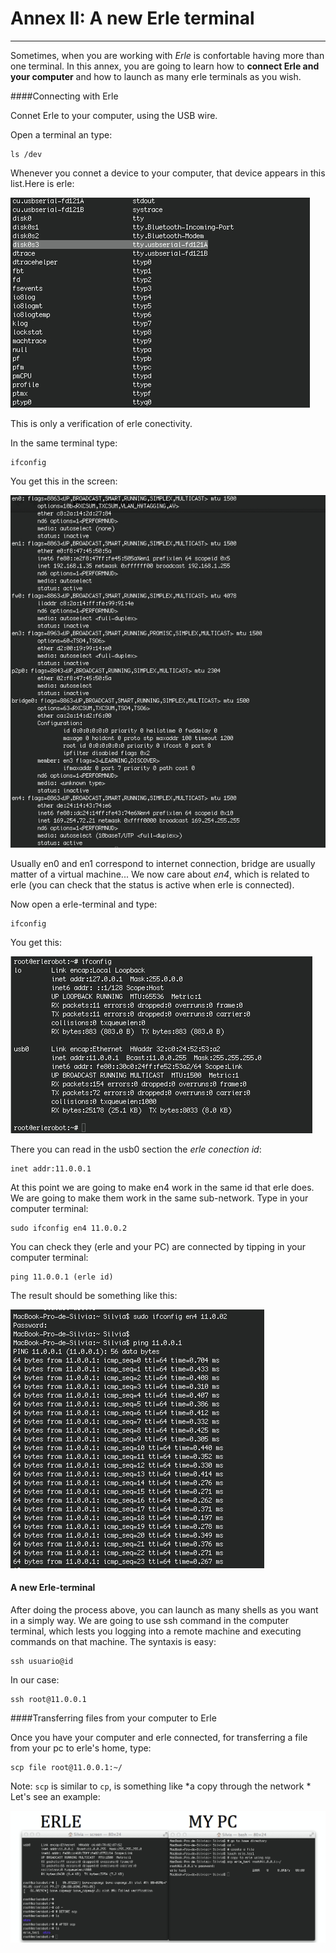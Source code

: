 # Annex II: A new Erle terminal
---

Sometimes, when you are working with *Erle* is confortable having more than one terminal.
In this annex, you are going to learn how to **connect Erle and your computer** and how to launch as many erle terminals as you wish.

####Connecting with Erle

Connet Erle to your computer, using the USB wire.

Open a terminal an type:
```
ls /dev
```
Whenever you connet a device to your computer, that device appears in this list.Here is erle:

![dev](imgannex2/dev.jpg)

This is only a verification of erle conectivity.

In the same terminal type:
```
ifconfig
```
You get this in the screen:

![en4](imgannex2/en4.jpg)


Usually en0 and en1 correspond to internet connection, bridge are usually matter of a virtual machine... We now care about *en4*, which is related to erle (you can check that  the status is active when erle is connected).

Now open a erle-terminal and type:
```
ifconfig
```
You get this:

![usb0](imgannex2/usb.jpg)

There you can read in the usb0 section the *erle conection id*:
```
inet addr:11.0.0.1
```
At this point we are going to make en4 work in the same id that erle does. We are going to make them work in the same sub-network.
Type in your computer terminal:
```
sudo ifconfig en4 11.0.0.2
```

You can check they (erle and your PC) are connected by tipping in your computer terminal:
```
ping 11.0.0.1 (erle id)
```
The result should be something like this:

![ping](imgannex2/ping.jpg)

#### A new Erle-terminal

After doing the process above, you can launch as many shells as you want in a simply way. We are going to use ssh command in the computer terminal, which lests you logging into a remote machine and executing commands on that machine.
The syntaxis is easy:

```
ssh usuario@id
```
In our case:
```
ssh root@11.0.0.1
```
####Transferring files from your computer to Erle

Once you have your computer and erle connected, for transferring a file from your pc to erle's home, type:
```
scp file root@11.0.0.1:~/
```
Note: `scp` is similar to `cp`, is something like *a copy through the network *
Let's see an example:

![example](imgannex2/example.jpg)
